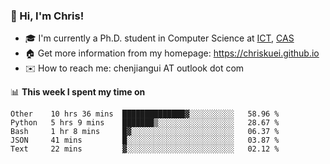 ### 👋 Hi, I'm Chris!

<!--
**Chriskuei/Chriskuei** is a ✨ _special_ ✨ repository because its `README.md` (this file) appears on your GitHub profile.

Here are some ideas to get you started:

- 🔭 I’m currently working on ...
- 🌱 I’m currently learning ...
- 👯 I’m looking to collaborate on ...
- 🤔 I’m looking for help with ...
- 💬 Ask me about ...
- 📫 How to reach me: ...
- 😄 Pronouns: ...
- ⚡ Fun fact: ...
-->

- 🎓 I'm currently a Ph.D. student in Computer Science at [ICT](http://www.ict.ac.cn), [CAS](https://www.ucas.ac.cn)
- 🏠 Get more information from my homepage: https://chriskuei.github.io
- ✉️ How to reach me: chenjiangui AT outlook dot com

📊 **This week I spent my time on**

<!--START_SECTION:waka-->
```text
Other    10 hrs 36 mins  ██████████████▓░░░░░░░░░░   58.96 % 
Python   5 hrs 9 mins    ███████▒░░░░░░░░░░░░░░░░░   28.67 % 
Bash     1 hr 8 mins     █▓░░░░░░░░░░░░░░░░░░░░░░░   06.37 % 
JSON     41 mins         █░░░░░░░░░░░░░░░░░░░░░░░░   03.87 % 
Text     22 mins         ▓░░░░░░░░░░░░░░░░░░░░░░░░   02.12 % 
```
<!--END_SECTION:waka-->
